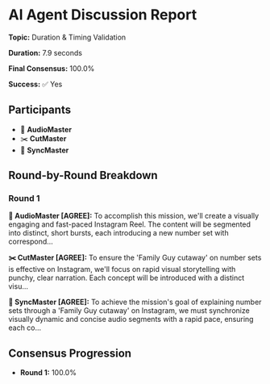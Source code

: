 # AI Agent Discussion Report

**Topic:** Duration & Timing Validation

**Duration:** 7.9 seconds

**Final Consensus:** 100.0%

**Success:** ✅ Yes

## Participants

- 🎵 **AudioMaster**
- ✂️ **CutMaster**
- 🎯 **SyncMaster**

## Round-by-Round Breakdown

### Round 1

**🎵 AudioMaster [AGREE]:** To accomplish this mission, we'll create a visually engaging and fast-paced Instagram Reel. The content will be segmented into distinct, short bursts, each introducing a new number set with correspond...

**✂️ CutMaster [AGREE]:** To ensure the 'Family Guy cutaway' on number sets is effective on Instagram, we'll focus on rapid visual storytelling with punchy, clear narration. Each concept will be introduced with a distinct visu...

**🎯 SyncMaster [AGREE]:** To achieve the mission's goal of explaining number sets through a 'Family Guy cutaway' on Instagram, we must synchronize visually dynamic and concise audio segments with a rapid pace, ensuring each co...

## Consensus Progression

- **Round 1:** 100.0%
